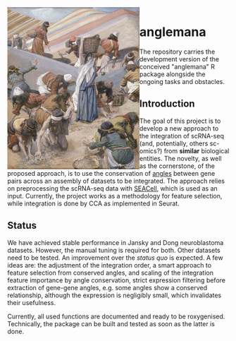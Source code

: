 <img src="800px-Tissot_The_Gathering_of_the_Manna_(color).jpg" align="left" alt="logo" width="300" style = "border: none; float: center ;">

# anglemana
The repository carries the development version of the conceived "anglemana" R package alongside the ongoing tasks and obstacles. 

## Introduction
The goal of this project is to develop a new approach to the integration of scRNA-seq (and, potentially, others sc-omics?) from **similar** biological entities.
The novelty, as well as the cornerstone, of the proposed approach, is to use the conservation of [angles](https://arxiv.org/abs/1306.0256) between gene pairs across an assembly of datasets to be integrated. 
The approach relies on preprocessing the scRNA-seq data with [SEACell](https://www.nature.com/articles/s41587-023-01716-9), which is used as an input.
Currently, the project works as a methodology for feature selection, while integration is done by CCA as implemented in Seurat. 

## Status
We have achieved stable performance in Jansky and Dong neuroblastoma datasets. However, the manual tuning is required for both.
Other datasets need to be tested. An improvement over the *status quo* is expected. A few ideas are: the adjustment of the integration order, a smart approach to feature selection from conserved angles, and scaling of the integration feature importance by angle conservation, strict expression filtering before extraction of gene-gene angles, e.g. some angles show a conserved relationship, although the expression is negligibly small, which invalidates their usefulness.

Currently, all used functions are documented and ready to be roxygenised. Technically, the package can be built and tested as soon as the latter is done.

